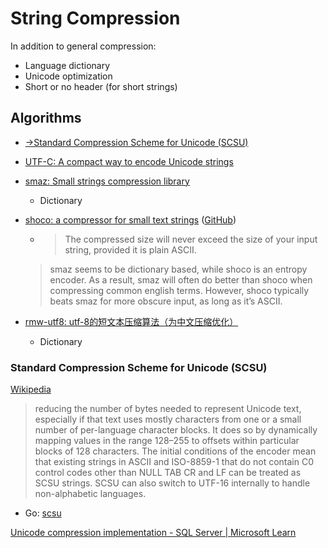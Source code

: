 # String Compression
In addition to general compression:
- Language dictionary
- Unicode optimization
- Short or no header (for short strings)

## Algorithms
- [→Standard Compression Scheme for Unicode (SCSU)](#standard-compression-scheme-for-unicode-scsu)

- [UTF-C: A compact way to encode Unicode strings](https://github.com/deNULL/utf-c)

- [smaz: Small strings compression library](https://github.com/antirez/smaz)
  - Dictionary

- [shoco: a compressor for small text strings](https://github.com/Ed-von-Schleck/shoco) ([GitHub](https://ed-von-schleck.github.io/shoco/))
  - > The compressed size will never exceed the size of your input string, provided it is plain ASCII.

  > smaz seems to be dictionary based, while shoco is an entropy encoder. As a result, smaz will often do better than shoco when compressing common english terms. However, shoco typically beats smaz for more obscure input, as long as it’s ASCII.

- [rmw-utf8: utf-8的短文本压缩算法（为中文压缩优化）](https://github.com/rmw-link/rmw-utf8)
  - Dictionary

### Standard Compression Scheme for Unicode (SCSU)
[Wikipedia](https://en.wikipedia.org/wiki/Standard_Compression_Scheme_for_Unicode)

> reducing the number of bytes needed to represent Unicode text, especially if that text uses mostly characters from one or a small number of per-language character blocks. It does so by dynamically mapping values in the range 128–255 to offsets within particular blocks of 128 characters. The initial conditions of the encoder mean that existing strings in ASCII and ISO-8859-1 that do not contain C0 control codes other than NULL TAB CR and LF can be treated as SCSU strings.
> SCSU can also switch to UTF-16 internally to handle non-alphabetic languages.

- Go: [scsu](https://github.com/dop251/scsu)

[Unicode compression implementation - SQL Server | Microsoft Learn](https://learn.microsoft.com/en-us/sql/relational-databases/data-compression/unicode-compression-implementation?view=sql-server-ver15)
